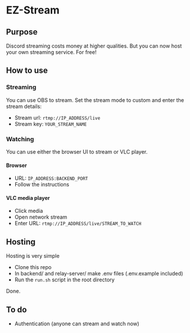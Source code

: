 # EZ-Stream

## Purpose

Discord streaming costs money at higher qualities. But you can now host your own streaming service. For free!

## How to use
### Streaming
You can use OBS to stream. Set the stream mode to custom and enter the stream details:

- Stream url: `rtmp://IP_ADDRESS/live`
- Stream key: `YOUR_STREAM_NAME`

### Watching
You can use either the browser UI to stream or VLC player.

#### Browser

- URL: `IP_ADDRESS:BACKEND_PORT`
- Follow the instructions

#### VLC media player

- Click media
- Open network stream
- Enter URL: `rtmp://IP_ADDRESS/live/STREAM_TO_WATCH`

## Hosting

Hosting is very simple

- Clone this repo
- In backend/ and relay-server/ make .env files (.env.example included)
- Run the `run.sh` script in the root directory

Done.

## To do

- Authentication (anyone can stream and watch now)
